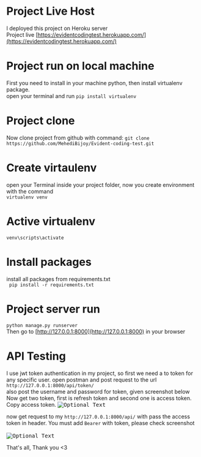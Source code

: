 # Project Live Host 
I deployed this project on Heroku server <br>
Project live [https://evidentcodingtest.herokuapp.com/](https://evidentcodingtest.herokuapp.com/) <br>

 # Project run on local machine
 First you need to install in your machine python, then install virtualenv package. <br>
 open your terminal and run 
 ```pip install virtualenv```
 <br>
 # Project clone
 Now clone project from github with command: ```git clone https://github.com/MehediBijoy/Evident-coding-test.git```
 
 # Create virtaulenv
 open your Terminal inside your project folder, now you create environment with the command <br>
 ```virtualenv venv```
 
 # Active virtualenv
 ```venv\scripts\activate```
 
 # Install packages
 install all packages from requirements.txt <br>
 ``` pip install -r requirements.txt```
 
 # Project server run
 ```python manage.py runserver``` <br>
 Then go to [http://127.0.0.1:8000](http://127.0.0.1:8000) in your browser
 
 # API Testing
 I use jwt token authentication in my project, so first we need a to token for any specific user. open postman and post request to the url
 ```http://127.0.0.1:8000/api/token/``` <br>
 also post the username and password for token, given screenshot below <br>
 Now get two token, first is refresh token and second one is access token. Copy access token.
<kbd>![Optional Text](./images/1.jpg)</kbd>

now get request to my ```http://127.0.0.1:8000/api/``` with pass the access token in header. You must add ```Bearer``` with token, please check screenshot <br><br>
<kbd>![Optional Text](./images/2.jpg)</kbd>

That's all, Thank you <3 
